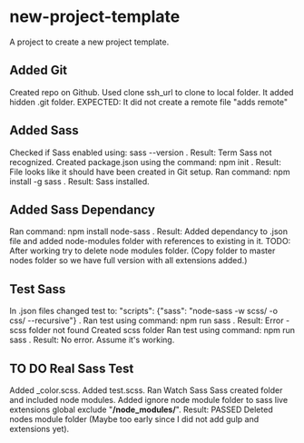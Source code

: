 # new-project-template
A project to create a new project template.
## Added Git
Created repo on Github.
Used clone ssh_url to clone to local folder.
It added hidden .git folder.
EXPECTED: It did not create a remote file "adds remote"
## Added Sass
Checked if Sass enabled using: sass --version .
Result: Term Sass not recognized.
Created package.json using the command: npm init .
Result: File looks like it should have been created in Git setup.
Ran command: npm install -g sass .
Result: Sass installed.
## Added Sass Dependancy
Ran command: npm install node-sass .
Result: Added dependancy to .json file and added node-modules folder with references to existing in it.
TODO: After working try to delete node modules folder. (Copy folder to master nodes folder so we have full version with all extensions added.)
## Test Sass
In .json files changed test to: "scripts": {"sass": "node-sass -w scss/ -o css/ --recursive"} .
Ran test using command: npm run sass .
Result: Error - scss folder not found
Created scss folder
Ran test using command: npm run sass .
Result: No error. Assume it's working.
## TO DO Real Sass Test
Added _color.scss.
Added test.scss.
Ran Watch Sass
Sass created folder and included node modules.
Added ignore node module folder to sass live extensions global exclude "**/node_modules/**".
Result: PASSED
Deleted nodes module folder (Maybe too early since I did not add gulp and extensions yet).